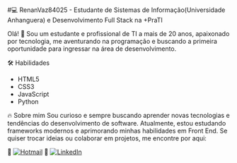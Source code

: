 

#💻 RenanVaz84025 - Estudante de Sistemas de Informação(Universidade Anhanguera) e Desenvolvimento Full Stack na +PraTI

Olá! 👋 Sou um estudante e profissional de TI a mais de 20 anos, apaixonado por tecnologia, me aventurando na programação e buscando a primeira 
oportunidade para ingressar na área de desenvolvimento.

🛠️ Habilidades
- HTML5 
- CSS3  
- JavaScript  
- Python

🔥 Sobre mim
Sou curioso e sempre buscando aprender novas tecnologias e tendências do desenvolvimento de software. Atualmente, estou estudando frameworks modernos e aprimorando minhas habilidades em Front End.
Se quiser trocar ideias ou colaborar em projetos, me encontre por aqui:

📧 [![Hotmail](https://img.shields.io/badge/Hotmail-0078D4?style=for-the-badge&logo=microsoft-outlook&logoColor=white)](renan_vaz1@hotmail.com)
🔗 [![LinkedIn](https://img.shields.io/badge/LinkedIn-0077B5?style=for-the-badge&logo=linkedin&logoColor=white)](https://www.linkedin.com/in/renan-luiz-bezerra-vaz-93a741163/)


